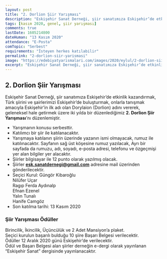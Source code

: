```yaml
---
layout: post
title: "2. Dorlion Şiir Yarışması"
description: "Eskişehir Sanat Derneği, şiir sanatımıza Eskişehir’de etkinlik kazandırmak, Türk şiirini ve şairlerimizi Eskişehir’de buluşturmak, onlarla tanışmak amacıyla Eskişehir’in ilk adı olan Dorylaion (Dorlion) adını vererek, geleneksel hale getirmek üzere iki yılda bir düzenlediğimiz 2. Dorlion Şiir Yarışması'nı düzenlemiştir."
tags: [kasım 2020, genel, şiir yarışması]
comments: true
lastDate: 1605214800
dateHuman: "13 Kasım 2020"
attendance: "E-Posta"
comTopic: "Serbest"
requirements: "İsteyen herkes katılabilir"
permalink: "2-dorlion-siir-yarismasi"
image: "https://edebiyatyarismalari.com/images/2020/eylul/2-dorlion-siir-yarismasi.jpg"
excerpt: "Eskişehir Sanat Derneği, şiir sanatımıza Eskişehir’de etkinlik kazandırmak, Türk şiirini ve şairlerimizi Eskişehir’de buluşturmak, onlarla tanışmak amacıyla Eskişehir’in ilk adı olan Dorylaion (Dorlion) adını vererek, geleneksel hale getirmek üzere iki yılda bir düzenlediğimiz 2. Dorlion Şiir Yarışması'nı düzenlemiştir."
---
```


## 2. Dorlion Şiir Yarışması
Eskişehir Sanat Derneği, şiir sanatımıza Eskişehir’de etkinlik kazandırmak, Türk şiirini ve şairlerimizi Eskişehir’de buluşturmak, onlarla tanışmak amacıyla Eskişehir’in ilk adı olan Dorylaion (Dorlion) adını vererek, geleneksel hale getirmek üzere iki yılda bir düzenlediğimiz **2. Dorlion Şiir Yarışması**'nı düzenlemiştir.

- Yarışmanın konusu serbesttir. 
- Katılımcı bir şiir ile katılanacaktır.
- Yarışmaya katılanın şiirin üzerinde yazanın ismi olmayacak, rumuz ile katılınacaktır. Sayfanın sağ üst köşesine rumuz yazılacak, Ayrı bir sayfada da rumuzu, adı, soyadı, e-posta adresi, telefonu  ve özgeçmişi yer alan bilgiler yer alacaktır.
- Şiirler bilgisayar ile 12 punto olarak yazılmış olacak.
- Şiirler **esk.sanatdernegi@gmail.com** adresine mail üzerinden gönderilecektir. 
- Seçici Kurul: 
Güngör Kibaroğlu  
Nilüfer Uçar  
Ragıp Ferda Aydınalp  
Efnan Ezenel  
Yalın Tunalı  
Hanife Camgöz  
- Son katılma tarihi: 13 Kasım 2020 

### Şiir Yarışması Ödüller
Birincilik, İkincilik, Üçüncülük ve 2 Adet Mansiyon’a plaket.  
Seçici kurulun başarılı bulduğu 10 şiire Başarı Belgesi verilecektir.  
Ödüller 12 Aralık 2020 günü Eskişehir’de verilecektir.  
Ödül ve Başarı Belgesi alan şiirler derneğin e-dergi olarak yayınlanan “Eskişehir Sanat” dergisinde yayınlanacaktır.  